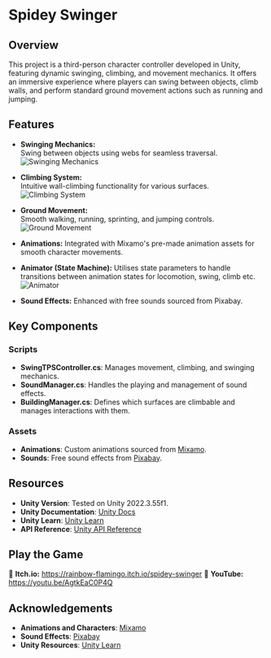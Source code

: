 # **Spidey Swinger**  
## Overview  

This project is a third-person character controller developed in Unity, featuring dynamic swinging, climbing, and movement mechanics. It offers an immersive experience where players can swing between objects, climb walls, and perform standard ground movement actions such as running and jumping.  

## Features  

- **Swinging Mechanics:**  
  Swing between objects using webs for seamless traversal.  
  ![Swinging Mechanics](Images/SwingCode.png)  

- **Climbing System:**  
  Intuitive wall-climbing functionality for various surfaces.  
  ![Climbing System](Images/Climb.png)  

- **Ground Movement:**  
  Smooth walking, running, sprinting, and jumping controls.  
  ![Ground Movement](Images/GroundPhysics.png)  

- **Animations:** Integrated with Mixamo's pre-made animation assets for smooth character movements.  

- **Animator (State Machine):** Utilises state parameters to handle transitions between animation states for locomotion, swing, climb etc.  
  ![Animator](Images/Animator.png)  

- **Sound Effects:** Enhanced with free sounds sourced from Pixabay.  

## Key Components  

### **Scripts**  
- **SwingTPSController.cs**: Manages movement, climbing, and swinging mechanics.  
- **SoundManager.cs**: Handles the playing and management of sound effects.  
- **BuildingManager.cs**: Defines which surfaces are climbable and manages interactions with them.  

### **Assets**  
- **Animations**: Custom animations sourced from [Mixamo](https://www.mixamo.com/).  
- **Sounds**: Free sound effects from [Pixabay](https://pixabay.com/).  

## **Resources**  

- **Unity Version**: Tested on Unity 2022.3.55f1.  
- **Unity Documentation**: [Unity Docs](https://docs.unity3d.com/)  
- **Unity Learn**: [Unity Learn](https://learn.unity.com/)  
- **API Reference**: [Unity API Reference](https://docs.unity3d.com/ScriptReference/)  

## **Play the Game**  

🔗 **Itch.io:** https://rainbow-flamingo.itch.io/spidey-swinger
🎥 **YouTube:** https://youtu.be/AgtkEaC0P4Q  

## **Acknowledgements**  

- **Animations and Characters**: [Mixamo](https://www.mixamo.com/)  
- **Sound Effects**: [Pixabay](https://pixabay.com/)  
- **Unity Resources**: [Unity Learn](https://learn.unity.com/)  
